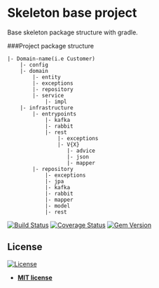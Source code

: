 # Skeleton base project
Base skeleton package structure with gradle.


###Project package structure

    |- Domain-name(i.e Customer)
        |- config 
        |- domain
            |- entity
            |- exceptions
            |- repository
            |- service
                |- impl
        |- infrastructure
            |- entrypoints
                |- kafka
                |- rabbit
                |- rest
                    |- exceptions
                    |- V{X}
                       |- advice
                       |- json
                       |- mapper 
            |- repository
                |- exceptions
                |- jpa
                |- kafka
                |- rabbit
                |- mapper
                |- model
                |- rest

[![Build Status](http://img.shields.io/travis/badges/badgerbadgerbadger.svg?style=flat-square)](https://travis-ci.org/badges/badgerbadgerbadger) [![Coverage Status](http://img.shields.io/coveralls/badges/badgerbadgerbadger.svg?style=flat-square)](https://coveralls.io/r/badges/badgerbadgerbadger) [![Gem Version](http://img.shields.io/gem/v/badgerbadgerbadger.svg?style=flat-square)](https://rubygems.org/gems/badgerbadgerbadger)  
## License
[![License](http://img.shields.io/:license-mit-blue.svg?style=flat-square)](http://badges.mit-license.org)
- **[MIT license](http://opensource.org/licenses/mit-license.php)**
